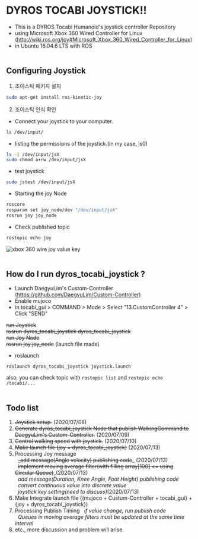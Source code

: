 # DYROS TOCABI JOYSTICK!!

* This is a DYROS Tocabi Humanoid's joystick controller Repository
* using Microsoft Xbox 360 Wired Controller for Linux
(http://wiki.ros.org/joy#Microsoft_Xbox_360_Wired_Controller_for_Linux)
* in Ubuntu 16.04.6 LTS with ROS
<br></br>
## Configuring Joystick ##
1. 조이스틱 패키지 설치
```sh
sudo apt-get install ros-kinetic-joy
```

2. 조이스틱 인식 확인
* Connect your joystick to your computer.
```sh
ls /dev/input/
```

* listing the permissions of the joystick.(in my case, js0)
```sh
ls -1 /dev/input/jsX
sudo chmod a+rw /dev/input/jsX
```

* test joystick
```sh
sudo jstest /dev/input/jsX
```

* Starting the joy Node
```sh
roscore
rosparam set joy_node/dev "/dev/input/jsX"
rosrun joy joy_node
```
* Check published topic
```sh
rostopic echo joy
```

![xbox 360 wire joy value key](https://user-images.githubusercontent.com/68094299/87122977-d7e77100-c2c0-11ea-9015-16e452b2c174.png)
<br></br>
## How do I run dyros_tocabi_joystick ? ##
* Launch DaegyuLim's Custom-Controller (https://github.com/DaegyuLim/Custom-Controller)
* Enable mujoco
* in tocabi_gui > COMMAND > Mode > Select "13.CustomController 4" > Click "SEND" <br>

~~run Joystick<br>
rosrun dyros_tocabi_joystick dyros_tocabi_joystick<br>
run Joy Node<br>
rosrun joy joy_node~~ (launch file made)

* roslaunch
```ch
roslaunch dyros_tocabi_joystick joystick.launch
```
  also, you can check topic with `rostopic list` and `rostopic echo /tocabi/...`
  <br></br>
  ## Todo list ##
  1. ~~Joystick setup.~~ (2020/07/08)
  2. ~~Generate dyros_tocabi_joystick Node that publish WalkingCommand to DaegyuLim's Custom-Controller.~~ (2020/07/09)
  3. ~~Control walking speed with joystick.~~ (2020/07/10)
  4. ~~Make launch file (joy + dyros_tocabi_joystick)~~ (2020/07/13)
  5. Processing Joy message <br>
&nbsp; ~~_add message(Angle velocity) publishing code~~_ (2020/07/13) <br>
&nbsp; ~~implement moving average filter(with filling array[100] <= using Circular Queue)~~_(2020/07/13) <br>
&nbsp; _add message(Duration,  Knee Angle, Foot Height) publishing code <br>
&nbsp; convert continuous value into discrete value <br>
&nbsp; joystick key setting(need to discuss)_(2020/07/13)
  6. Make Integrate launch file {(mujoco + Custum-Controller + tocabi_gui} + {joy + dyros_tocabi_joystick})
  7. Processing Publish Timing
&nbsp; _if value change, run publish code <br>
&nbsp; Queues in moving average filters must be updated at the same time interval_<br>
  8. etc., more discussion and problem will arise.
